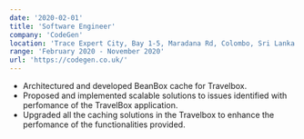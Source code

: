 ```yaml
---
date: '2020-02-01'
title: 'Software Engineer'
company: 'CodeGen'
location: 'Trace Expert City, Bay 1-5, Maradana Rd, Colombo, Sri Lanka'
range: 'February 2020 - November 2020'
url: 'https://codegen.co.uk/'
---
```


- Architectured and developed BeanBox cache for Travelbox.
- Proposed and implemented scalable solutions to issues identified with perfomance of the TravelBox application.
- Upgraded all the caching solutions in the Travelbox to enhance the perfomance of the functionalities provided.

